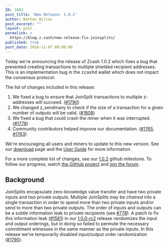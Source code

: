 ```yaml
---
ID: 1603
post_title: 'New Release: 1.0.2'
author: Nathan Wilcox
post_excerpt: ""
layout: post
permalink: >
  https://blog.z.cash/new-release-fix-joinsplits/
published: true
post_date: 2016-11-07 00:00:00
---
```

<p>Today we're announcing the release of Zcash 1.0.2 which fixes a bug that prevented creating transactions to multiple shielded recipient addresses. This is an implementation bug in the <tt class="docutils literal">zcashd</tt> wallet which does not impact the consensus protocol.</p>
<p>The list of changes included in this release:</p>
<ol class="arabic simple"><li>We fixed a bug to ensure that JoinSplit transactions to multiple z-addresses will succeed. (<a class="reference external" href="https://github.com/zcash/zcash/pull/1790">#1790</a>)</li>
<li>We changed z_sendmany to check if the size of a transaction for a given number of outputs will be valid. (<a class="reference external" href="https://github.com/zcash/zcash/pull/1808">#1808</a>)</li>
<li>We fixed a bug that could crash the miner when it was interrupted. (<a class="reference external" href="https://github.com/zcash/zcash/pull/1778">#1778</a>)</li>
<li>Community contributors helped improve our documentation. (<a class="reference external" href="https://github.com/zcash/zcash/pull/1765">#1765</a>, <a class="reference external" href="https://github.com/zcash/zcash/pull/1763">#1763</a>)</li>
</ol><p>We're encouraging all users and miners to update to this new version. See our <a class="reference external" href="https://z.cash/download.html">download</a> page and the <a class="reference external" href="https://github.com/zcash/zcash/wiki/1.0-User-Guide">User Guide</a> for more information.</p>
<p>For a more complete list of changes, see our <a class="reference external" href="https://github.com/zcash/zcash/milestone/45?closed=1">1.0.2</a> github milestone. To follow our progress, watch <a class="reference external" href="https://github.com/zcash/zcash/milestones">the GitHub project</a> and <a class="reference external" href="https://forum.z.cash/">join the forum</a>.</p>
<div class="section" id="background">
<h2>Background</h2>
<p>JoinSplits encapsulate zero-knowledge value transfer and have two private inputs and two private outputs. Multiple JoinSplits may be <cite>chained</cite> into a single transaction in order to spend more than two private inputs and/or send to more than two private outputs. The order of inputs and outputs can be a subtle information leak to private recipients (see <a class="reference external" href="https://github.com/zcash/zcash/issues/778">#778</a>). A patch to fix this information leak (<a class="reference external" href="https://github.com/zcash/zcash/pull/1561">#1561</a>) in our <a class="reference external" href="/new-release-candidate-less-than-one-week/">1.0.0-rc2</a> release randomizes the input and output orderings, but in doing so failed to permute the necessary commitment witnesses in the same manner as the private inputs. In this release we’ve temporarily disabled input/output order randomization (<a class="reference external" href="https://github.com/zcash/zcash/pull/1790">#1790</a>).</p>